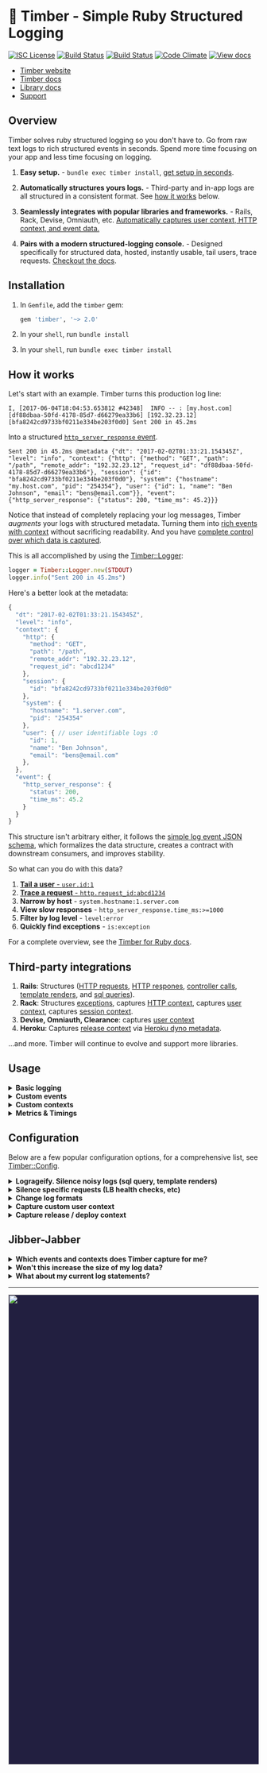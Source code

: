 # 🌲 Timber - Simple Ruby Structured Logging

[![ISC License](https://img.shields.io/badge/license-ISC-ff69b4.svg)](LICENSE.md)
[![Build Status](https://travis-ci.org/timberio/timber-ruby.svg?branch=master)](https://travis-ci.org/timberio/timber-ruby)
[![Build Status](https://travis-ci.org/timberio/timber-ruby.svg?branch=master)](https://travis-ci.org/timberio/timber-ruby)
[![Code Climate](https://codeclimate.com/github/timberio/timber-ruby/badges/gpa.svg)](https://codeclimate.com/github/timberio/timber-ruby)
[![View docs](https://img.shields.io/badge/docs-viewdocs-blue.svg?style=flat-square "Viewdocs")](http://www.rubydoc.info/github/timberio/timber-ruby)

* [Timber website](https://timber.io)
* [Timber docs](https://timber.io/docs)
* [Library docs](http://www.rubydoc.info/github/timberio/timber-ruby)
* [Support](mailto:support@timber.io)


## Overview

Timber solves ruby structured logging so you don't have to. Go from raw text logs to rich
structured events in seconds. Spend more time focusing on your app and less time
focusing on logging.

1. **Easy setup.** - `bundle exec timber install`, [get setup in seconds](#installation).

2. **Automatically structures yours logs.** - Third-party and in-app logs are all structured
   in a consistent format. See [how it works](#how-it-works) below.

3. **Seamlessly integrates with popular libraries and frameworks.** - Rails, Rack, Devise,
   Omniauth, etc. [Automatically captures user context, HTTP context, and event data.](#third-party-integrations)

4. **Pairs with a modern structured-logging console.** - Designed specifically for structured data,
   hosted, instantly usable, tail users, trace requests.
   [Checkout the docs](https://timber.io/docs/app/tutorials/).


## Installation

1. In `Gemfile`, add the `timber` gem:

    ```ruby
    gem 'timber', '~> 2.0'
    ```

2. In your `shell`, run `bundle install`

3. In your `shell`, run `bundle exec timber install`


## How it works

Let's start with an example. Timber turns this production log line:

```
I, [2017-06-04T18:04:53.653812 #42348]  INFO -- : [my.host.com] [df88dbaa-50fd-4178-85d7-d66279ea33b6] [192.32.23.12] [bfa8242cd9733bf0211e334be203f0d0] Sent 200 in 45.2ms
```

Into a structured [`http_server_response` event](https://timber.io/docs/ruby/events-and-context/http-server-response-event/).

```
Sent 200 in 45.2ms @metadata {"dt": "2017-02-02T01:33:21.154345Z", "level": "info", "context": {"http": {"method": "GET", "path": "/path", "remote_addr": "192.32.23.12", "request_id": "df88dbaa-50fd-4178-85d7-d66279ea33b6"}, "session": {"id": "bfa8242cd9733bf0211e334be203f0d0"}, "system": {"hostname": "my.host.com", "pid": "254354"}, "user": {"id": 1, "name": "Ben Johnson", "email": "bens@email.com"}}, "event": {"http_server_response": {"status": 200, "time_ms": 45.2}}}
```

Notice that instead of completely replacing your log messages,
Timber _augments_ your logs with structured metadata. Turning them into
[rich events with context](https://timber.io/docs/ruby/events-and-context) without sacrificing
readability. And you have [complete control over which data is captured](#configuration).

This is all accomplished by using the
[Timber::Logger](http://www.rubydoc.info/github/timberio/timber-ruby/Timber/Logger):

```ruby
logger = Timber::Logger.new(STDOUT)
logger.info("Sent 200 in 45.2ms")
```

Here's a better look at the metadata:

```js
{
  "dt": "2017-02-02T01:33:21.154345Z",
  "level": "info",
  "context": {
    "http": {
      "method": "GET",
      "path": "/path",
      "remote_addr": "192.32.23.12",
      "request_id": "abcd1234"
    },
    "session": {
      "id": "bfa8242cd9733bf0211e334be203f0d0"
    },
    "system": {
      "hostname": "1.server.com",
      "pid": "254354"
    },
    "user": { // user identifiable logs :O
      "id": 1,
      "name": "Ben Johnson",
      "email": "bens@email.com"
    },
  },
  "event": {
    "http_server_response": {
      "status": 200,
      "time_ms": 45.2
    }
  }
}
```

This structure isn't arbitrary either, it follows the
[simple log event JSON schema](https://github.com/timberio/log-event-json-schema), which
formalizes the data structure, creates a contract with downstream consumers, and
improves stability.

So what can you do with this data?

1. [**Tail a user** - `user.id:1`](https://timber.io/docs/app/tutorials/tail-a-user/)
2. [**Trace a request** - `http.request_id:abcd1234`](https://timber.io/docs/app/tutorials/view-in-request-context/)
3. **Narrow by host** - `system.hostname:1.server.com`
4. **View slow responses** - `http_server_response.time_ms:>=1000`
5. **Filter by log level** - `level:error`
6. **Quickly find exceptions** - `is:exception`

For a complete overview, see the [Timber for Ruby docs](https://timber.io/docs/ruby/overview/).


## Third-party integrations

1. **Rails**: Structures ([HTTP requests](https://timber.io/docs/ruby/events-and-context/http-server-request-event/), [HTTP respones](https://timber.io/docs/ruby/events-and-context/http-server-response-event/), [controller calls](https://timber.io/docs/ruby/events-and-context/controller-call-event/), [template renders](https://timber.io/docs/ruby/events-and-context/template-render-event/), and [sql queries](https://timber.io/docs/ruby/events-and-context/sql-query-event/)).
2. **Rack**: Structures [exceptions](https://timber.io/docs/ruby/events-and-context/exception-event/), captures [HTTP context](https://timber.io/docs/ruby/events-and-context/http-context/), captures [user context](https://timber.io/docs/ruby/events-and-context/user-context/), captures [session context](https://timber.io/docs/ruby/events-and-context/session-context/).
3. **Devise, Omniauth, Clearance**: captures [user context](https://timber.io/docs/ruby/events-and-context/user-context/)
5. **Heroku**: Captures [release context](https://timber.io/docs/ruby/events-and-context/release-context/) via [Heroku dyno metadata](https://devcenter.heroku.com/articles/dyno-metadata).

...and more. Timber will continue to evolve and support more libraries.


## Usage

<details><summary><strong>Basic logging</strong></summary><p>

Use the `Timber::Logger` just like you would `::Logger`:

```ruby
logger = Timber::Logger.new(STDOUT)
logger.info("My log message") # use warn, error, debug, etc.

# => My log message @metadata {"level": "info", "context": {...}}
```

---

</p></details>

<details><summary><strong>Custom events</strong></summary><p>

Custom events allow you to extend beyond events already defined in
the [`Timber::Events`](lib/timber/events) namespace.

```ruby
logger = Timber::Logger.new(STDOUT)
logger.warn "Payment rejected", payment_rejected: {customer_id: "abcd1234", amount: 100, reason: "Card expired"}

# => Payment rejected @metadata {"level": "warn", "event": {"payment_rejected": {"customer_id": "abcd1234", "amount": 100, "reason": "Card expired"}}, "context": {...}}
```

* Notice the `:payment_rejected` root key. Timber will classify this event as such.
* In the [Timber console](https://app.timber.io) use the query: `type:payment_rejected` or `payment_rejected.amount:>100`.
* See more details on our [custom events docs page](https://timber.io/docs/ruby/custom-events/)

---

</p></details>

<details><summary><strong>Custom contexts</strong></summary><p>

Context is additional data shared across log lines. Think of it like log join data.
This is how a query like `context.user.id:1` can show you all logs generated by that user.
Custom contexts allow you to extend beyond contexts already defined in
the [`Timber::Contexts`](lib/timber/contexts) namespace.

```ruby
logger = Timber::Logger.new(STDOUT)
logger.with_context(build: {version: "1.0.0"}) do
  logger.info("My log message")
end

# => My log message @metadata {"level": "info", "context": {"build": {"version": "1.0.0"}}}
```

* Notice the `:build` root key. Timber will classify this context as such.
* In the [Timber console](https://app.timber.io) use queries like: `build.version:1.0.0`
* See more details on our [custom contexts docs page](https://timber.io/docs/ruby/custom-contexts/)

---

</p></details>

<details><summary><strong>Metrics & Timings</strong></summary><p>

Aggregates destroy details, and with Timber capturing metrics and timings is just logging events.
Timber is built on modern big-data principles, it can calculate aggregates across terrabytes of
data in seconds. Don't reduce the quality of your data because the system processing
your data is limited.

Here's a timing example. Notice how Timber automatically calculates the time and adds the timing
to the message.

```ruby
logger = Timber::Logger.new(STDOUT)
timer = Timber::Timer.start
# ... code to time ...
logger.info("Processed background job", background_job: {time_ms: timer})

# => Processed background job in 54.2ms @metadata {"level": "info", "event": {"background_job": {"time_ms": 54.2}}}
```

And of course, `time_ms` can also take a `Float`:

```ruby
logger.info("Processed background job", background_job: {time_ms: 45.6})
```

Lastly, metrics aren't limited to timings. You can capture any metric you want:

```ruby
logger = Timber::Logger.new(STDOUT)
logger.info("Credit card charged", credit_card_charge: {amount: 123.23})

# => Credit card charged @metadata {"level": "info", "event": {"credit_card_charge": {"amount": 123.23}}}
```

In Timber you can easily sum, average, min, and max the `amount` attribute across any interval
you desire.

</p></details>


## Configuration

Below are a few popular configuration options, for a comprehensive list, see
[Timber::Config](http://www.rubydoc.info/github/timberio/timber-ruby/Timber/Config).

<details><summary><strong>Logrageify. Silence noisy logs (sql query, template renders)</strong></summary><p>

Timber allows you to silence noisy logs that aren't of value to you, just like
[lograge](https://github.com/roidrage/lograge). In fact, we've provided a convenience method
for anyone transitioning from lograge:

```ruby
# config/initializers/timber.rb

config = Timber::Config.instance
config.logrageify!()
```

It turns this:

```
Started GET "/" for 127.0.0.1 at 2012-03-10 14:28:14 +0100
Processing by HomeController#index as HTML
  Rendered text template within layouts/application (0.0ms)
  Rendered layouts/_assets.html.erb (2.0ms)
  Rendered layouts/_top.html.erb (2.6ms)
  Rendered layouts/_about.html.erb (0.3ms)
  Rendered layouts/_google_analytics.html.erb (0.4ms)
Completed 200 OK in 79ms (Views: 78.8ms | ActiveRecord: 0.0ms)
```

Into this:

```
Get "/" sent 200 OK in 79ms @metadata {...}
```

Internally this is equivalent to:

```ruby
# config/initializers/timber.rb

config = Timber::Config.instance
config.integrations.action_controller.silence = true
config.integrations.action_view.silence = true
config.integrations.active_record.silence = true
config.integrations.rack.http_events.collapse_into_single_event = true
```

Feel free to deviate and customize which logs you silence. We recommend a slight deviation
from lograge with the following settings:

```ruby
# config/initializers/timber.rb

config = Timber::Config.instance
config.integrations.action_view.silence = true
config.integrations.active_record.silence = true
config.integrations.rack.http_events.collapse_into_single_event = true
```

This does _not_ silence the controller call log event. This is because Timber captures the
parameters passed to the controller, which is very valuable when debugging.

For a full list of integrations and settings, see
[Timber::Integrations](http://www.rubydoc.info/github/timberio/timber-ruby/Timber/Integrations)

---

</p></details>

<details><summary><strong>Silence specific requests (LB health checks, etc)</strong></summary><p>

The following will silence all `[GET] /_health` requests:

```ruby
# config/initializers/timber.rb

config = Timber::Config.instance
config.integrations.rack.http_events.silence_request = lambda do |rack_env, rack_request|
  rack_request.path == "/_health"
end
```

We require a block because it gives you complete control over how you want to silence requests.
The first parameter being the traditional Rack env hash, the second being a
[Rack Request](http://www.rubydoc.info/gems/rack/Rack/Request) object.

---

</p></details>

<details><summary><strong>Change log formats</strong></summary><p>

Simply set the formatter like you would with any other logger:

```ruby
# This is set in your various environment files
logger = Timber::Logger.new(STDOUT)
logger.formatter = Timber::Logger::JSONFormatter.new
```

Your options are:

1. [`Timber::Logger::AugmentedFormatter`](http://www.rubydoc.info/github/timberio/timber-ruby/Timber/Logger/AugmentedFormatter) -
   (default) A human readable format that _appends_ metadata to the original log line. The Timber
   service can parse this data appropriately.
   Ex: `My log message @metadata {"level":"info","dt":"2017-01-01T01:02:23.234321Z"}`

2. [`Timber::Logger::JSONFormatter`](http://www.rubydoc.info/github/timberio/timber-ruby/Timber/Logger/JSONFormatter) -
   Ex: `{"level":"info","message":"My log message","dt":"2017-01-01T01:02:23.234321Z"}`

3. [`Timber::Logger::MessageOnlyFormatter`](http://www.rubydoc.info/github/timberio/timber-ruby/Timber/Logger/MessageOnlyFormatter) -
   For use in development / test. Prints logs as strings with no metadata attached.
   Ex: `My log message`

---

</p></details>

<details><summary><strong>Capture custom user context</strong></summary><p>

By default Timber automatically captures user context for most of the popular authentication
libraries (Devise, Omniauth, and Clearance). See
[Timber::Integrations::Rack::UserContext](http://www.rubydoc.info/github/timberio/timber-ruby/Timber/Integrations/Rack/UserContext)
for a complete list.

In cases where you Timber doesn't support your strategy, or you want to customize it further,
you can do so like:

```ruby
# config/initializers/timber.rb

config = Timber::Config.instance
config.integrations.rack.user_context.custom_user_hash = lambda do |rack_env|
  user = rack_env['warden'].user
  if user
    {
      id: user.id, # unique identifier for the user, can be an integer or string,
      name: user.name, # identifiable name for the user,
      email: user.email, # user's email address
    }
  else
    nil
  end
end
```

*All* of the user hash keys are optional, but you must provide at least one.

---

</p></details>

<details><summary><strong>Capture release / deploy context</strong></summary><p>

[Timber::Contexts::Release](http://www.rubydoc.info/github/timberio/timber-ruby/Timber/Contexts/Release)
tracks the current application release and version. If you're on Heroku, simply enable the
[dyno metadata](https://devcenter.heroku.com/articles/dyno-metadata) feature. If you are not,
set the following environment variables and this context will be added automatically:

1. `RELEASE_COMMIT` - Ex: `2c3a0b24069af49b3de35b8e8c26765c1dba9ff0`
2. `RELEASE_CREATED_AT` - Ex: `2015-04-02T18:00:42Z`
3. `RELEASE_VERSION` - Ex: `v2.3.1`

All variables are optional, but at least one must be present.

---

</p></details>


## Jibber-Jabber

<details><summary><strong>Which events and contexts does Timber capture for me?</strong></summary><p>

Out of the box you get everything in the
[`Timber::Events`](http://www.rubydoc.info/github/timberio/timber-ruby/Timber/Events) namespace.

We also add context to every log, everything in the
[`Timber::Contexts`](http://www.rubydoc.info/github/timberio/timber-ruby/Timber/Contexts)
namespace. Context is structured data representing the current environment when the log line
was written. It is included in every log line. Think of it like join data for your logs. It's
how Timber is able to accomplished tailing users (`context.user.id:1`).

Lastly, you can checkout how we capture these events in
[`Timber::Integrations`](lib/timber/integrations).

---

</p></details>

<details><summary><strong>Won't this increase the size of my log data?</strong></summary><p>

Yes, but it's no different than adding any other useful data to your logs, such as
[tags](http://api.rubyonrails.org/classes/ActiveSupport/TaggedLogging.html). A few
of things to note:

1. Timber generally _reduces_ the amount of logs your app generates, trading quality for quantity.
   It does so by providing options to consolidate request / response logs, template logs, and
   even silence logs that are not of value to you. (see [configuration](#configuration) for examples).
2. Timber lets you pick exactly which events and contexts you want.
   (see [configuration](#configuration) for examples)
3. Your logging provider should be compressing your data and charging you accordingly. Log data
   is notoriously repetitive, and the context Timber generates is repetitive.
   Because of compression we've seen somes apps only incur a ~15% increase in data size.

Finally, log what is useful to you. Quality over quantity certainly applies to logging.

---

</p></details>

<details><summary><strong>What about my current log statements?</strong></summary><p>

They'll continue to work as expected. Timber adheres to the default `::Logger` interface.
Your previous logger calls will work as they always do. Just swap in `Timber::Logger` and
you're good to go.

In fact, traditional log statements for non-meaningful events, debug statements, etc, are
encouraged. In cases where the data is meaningful, consider [logging a custom event](#usage).

---

</p></details>

---

<p align="center" style="background: #221f40;">
<a href="http://github.com/timberio/timber-elixir"><img src="http://files.timber.io/images/ruby-library-readme-log-truth.png" height="947" /></a>
</p>